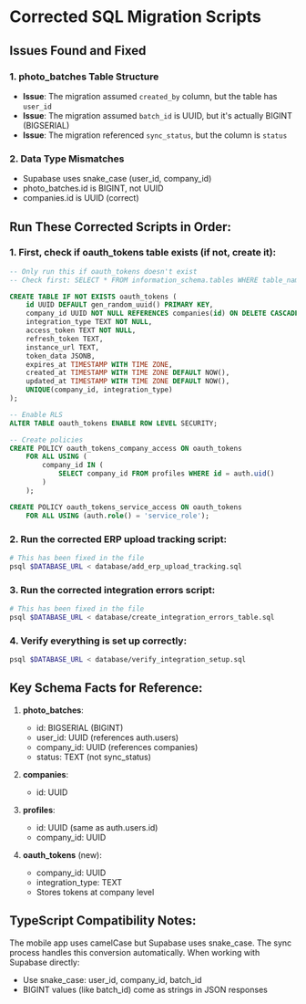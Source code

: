 # Corrected SQL Migration Scripts

## Issues Found and Fixed

### 1. **photo_batches Table Structure**
- **Issue**: The migration assumed `created_by` column, but the table has `user_id`
- **Issue**: The migration assumed `batch_id` is UUID, but it's actually BIGINT (BIGSERIAL)
- **Issue**: The migration referenced `sync_status`, but the column is `status`

### 2. **Data Type Mismatches**
- Supabase uses snake_case (user_id, company_id)
- photo_batches.id is BIGINT, not UUID
- companies.id is UUID (correct)

## Run These Corrected Scripts in Order:

### 1. First, check if oauth_tokens table exists (if not, create it):
```sql
-- Only run this if oauth_tokens doesn't exist
-- Check first: SELECT * FROM information_schema.tables WHERE table_name = 'oauth_tokens';

CREATE TABLE IF NOT EXISTS oauth_tokens (
    id UUID DEFAULT gen_random_uuid() PRIMARY KEY,
    company_id UUID NOT NULL REFERENCES companies(id) ON DELETE CASCADE,
    integration_type TEXT NOT NULL,
    access_token TEXT NOT NULL,
    refresh_token TEXT,
    instance_url TEXT,
    token_data JSONB,
    expires_at TIMESTAMP WITH TIME ZONE,
    created_at TIMESTAMP WITH TIME ZONE DEFAULT NOW(),
    updated_at TIMESTAMP WITH TIME ZONE DEFAULT NOW(),
    UNIQUE(company_id, integration_type)
);

-- Enable RLS
ALTER TABLE oauth_tokens ENABLE ROW LEVEL SECURITY;

-- Create policies
CREATE POLICY oauth_tokens_company_access ON oauth_tokens
    FOR ALL USING (
        company_id IN (
            SELECT company_id FROM profiles WHERE id = auth.uid()
        )
    );

CREATE POLICY oauth_tokens_service_access ON oauth_tokens
    FOR ALL USING (auth.role() = 'service_role');
```

### 2. Run the corrected ERP upload tracking script:
```bash
# This has been fixed in the file
psql $DATABASE_URL < database/add_erp_upload_tracking.sql
```

### 3. Run the corrected integration errors script:
```bash
# This has been fixed in the file
psql $DATABASE_URL < database/create_integration_errors_table.sql
```

### 4. Verify everything is set up correctly:
```bash
psql $DATABASE_URL < database/verify_integration_setup.sql
```

## Key Schema Facts for Reference:

1. **photo_batches**:
   - id: BIGSERIAL (BIGINT)
   - user_id: UUID (references auth.users)
   - company_id: UUID (references companies)
   - status: TEXT (not sync_status)

2. **companies**:
   - id: UUID

3. **profiles**:
   - id: UUID (same as auth.users.id)
   - company_id: UUID

4. **oauth_tokens** (new):
   - company_id: UUID
   - integration_type: TEXT
   - Stores tokens at company level

## TypeScript Compatibility Notes:

The mobile app uses camelCase but Supabase uses snake_case. The sync process handles this conversion automatically. When working with Supabase directly:
- Use snake_case: user_id, company_id, batch_id
- BIGINT values (like batch_id) come as strings in JSON responses